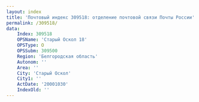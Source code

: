 ```yaml
---
layout: index
title: 'Почтовый индекс 309518: отделение почтовой связи Почты России'
permalink: /309518/
data:
    Index: 309518
    OPSName: 'Старый Оскол 18'
    OPSType: О
    OPSSubm: 309500
    Region: 'Белгородская область'
    Autonom: ''
    Area: ''
    City: 'Старый Оскол'
    City1: ''
    ActDate: '20001030'
    IndexOld: ''
---
```

